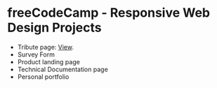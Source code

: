 # freeCodeCamp - Responsive Web Design Projects

- Tribute page: [View](https://5e440d7c7607ce847ad55944--inspiring-allen-29579f.netlify.com/).
- Survey Form
- Product landing page
- Technical Documentation page
- Personal portfolio
